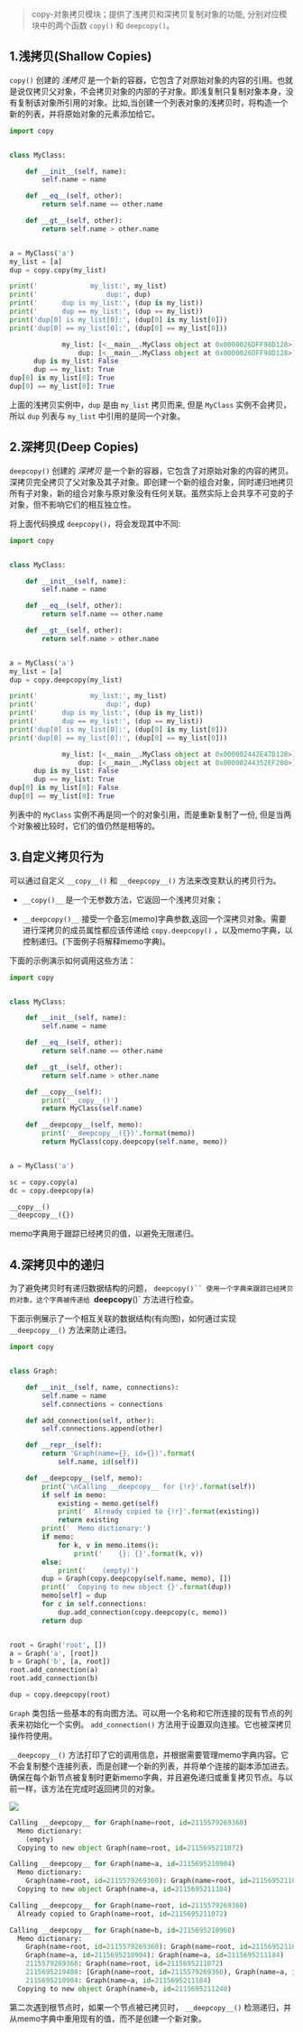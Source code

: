> copy-对象拷贝模块；提供了浅拷贝和深拷贝复制对象的功能, 分别对应模块中的两个函数 `copy()` 和 `deepcopy()`。

## 1.浅拷贝(Shallow Copies)

`copy()` 创建的 _浅拷贝_ 是一个新的容器，它包含了对原始对象的内容的引用。也就是说仅拷贝父对象，不会拷贝对象的内部的子对象。即浅复制只复制对象本身，没有复制该对象所引用的对象。比如,当创建一个列表对象的浅拷贝时，将构造一个新的列表，并将原始对象的元素添加给它。

```python
import copy


class MyClass:

    def __init__(self, name):
        self.name = name

    def __eq__(self, other):
        return self.name == other.name

    def __gt__(self, other):
        return self.name > other.name


a = MyClass('a')
my_list = [a]
dup = copy.copy(my_list)

print('             my_list:', my_list)
print('                 dup:', dup)
print('      dup is my_list:', (dup is my_list))
print('      dup == my_list:', (dup == my_list))
print('dup[0] is my_list[0]:', (dup[0] is my_list[0]))
print('dup[0] == my_list[0]:', (dup[0] == my_list[0]))

```

```python
             my_list: [<__main__.MyClass object at 0x0000026DFF98D128>]
                 dup: [<__main__.MyClass object at 0x0000026DFF98D128>]
      dup is my_list: False
      dup == my_list: True
dup[0] is my_list[0]: True
dup[0] == my_list[0]: True
```
上面的浅拷贝实例中，`dup` 是由 `my_list` 拷贝而来, 但是 `MyClass` 实例不会拷贝，所以 `dup` 列表与 `my_list` 中引用的是同一个对象。

## 2.深拷贝(Deep Copies)

`deepcopy()` 创建的 _深拷贝_ 是一个新的容器，它包含了对原始对象的内容的拷贝。深拷贝完全拷贝了父对象及其子对象。即创建一个新的组合对象，同时递归地拷贝所有子对象，新的组合对象与原对象没有任何关联。虽然实际上会共享不可变的子对象，但不影响它们的相互独立性。

将上面代码换成 `deepcopy()`，将会发现其中不同:

```python
import copy


class MyClass:

    def __init__(self, name):
        self.name = name

    def __eq__(self, other):
        return self.name == other.name

    def __gt__(self, other):
        return self.name > other.name


a = MyClass('a')
my_list = [a]
dup = copy.deepcopy(my_list)

print('             my_list:', my_list)
print('                 dup:', dup)
print('      dup is my_list:', (dup is my_list))
print('      dup == my_list:', (dup == my_list))
print('dup[0] is my_list[0]:', (dup[0] is my_list[0]))
print('dup[0] == my_list[0]:', (dup[0] == my_list[0]))

```

```python
             my_list: [<__main__.MyClass object at 0x000002442E47D128>]
                 dup: [<__main__.MyClass object at 0x00000244352EF208>]
      dup is my_list: False
      dup == my_list: True
dup[0] is my_list[0]: False
dup[0] == my_list[0]: True
```

列表中的 `MyClass` 实例不再是同一个的对象引用，而是重新复制了一份, 但是当两个对象被比较时，它们的值仍然是相等的。

## 3.自定义拷贝行为

可以通过自定义 `__copy__()` 和 `__deepcopy__()` 方法来改变默认的拷贝行为。

* `__copy()__` 是一个无参数方法，它返回一个浅拷贝对象；

* `__deepcopy()__` 接受一个备忘(memo)字典参数,返回一个深拷贝对象。需要进行深拷贝的成员属性都应该传递给 `copy.deepcopy()` ，以及memo字典，以控制递归。(下面例子将解释memo字典)。

下面的示例演示如何调用这些方法：
```python
import copy


class MyClass:

    def __init__(self, name):
        self.name = name

    def __eq__(self, other):
        return self.name == other.name

    def __gt__(self, other):
        return self.name > other.name

    def __copy__(self):
        print('__copy__()')
        return MyClass(self.name)

    def __deepcopy__(self, memo):
        print('__deepcopy__({})'.format(memo))
        return MyClass(copy.deepcopy(self.name, memo))


a = MyClass('a')

sc = copy.copy(a)
dc = copy.deepcopy(a)
```

```python
__copy__()
__deepcopy__({})
```

memo字典用于跟踪已经拷贝的值，以避免无限递归。

## 4.深拷贝中的递归

为了避免拷贝时有递归数据结构的问题， `deepcopy()`` 使用一个字典来跟踪已经拷贝的对象。这个字典被传递给 `__deepcopy__()` 方法进行检查。

下面示例展示了一个相互关联的数据结构(有向图)，如何通过实现 `__deepcopy__()` 方法来防止递归。

```python
import copy


class Graph:

    def __init__(self, name, connections):
        self.name = name
        self.connections = connections

    def add_connection(self, other):
        self.connections.append(other)

    def __repr__(self):
        return 'Graph(name={}, id={})'.format(
            self.name, id(self))

    def __deepcopy__(self, memo):
        print('\nCalling __deepcopy__ for {!r}'.format(self))
        if self in memo:
            existing = memo.get(self)
            print('  Already copied to {!r}'.format(existing))
            return existing
        print('  Memo dictionary:')
        if memo:
            for k, v in memo.items():
                print('    {}: {}'.format(k, v))
        else:
            print('    (empty)')
        dup = Graph(copy.deepcopy(self.name, memo), [])
        print('  Copying to new object {}'.format(dup))
        memo[self] = dup
        for c in self.connections:
            dup.add_connection(copy.deepcopy(c, memo))
        return dup


root = Graph('root', [])
a = Graph('a', [root])
b = Graph('b', [a, root])
root.add_connection(a)
root.add_connection(b)

dup = copy.deepcopy(root)
```


`Graph` 类包括一些基本的有向图方法。可以用一个名称和它所连接的现有节点的列表来初始化一个实例。 `add_connection()` 方法用于设置双向连接。它也被深拷贝操作符使用。

`__deepcopy__()` 方法打印了它的调用信息，并根据需要管理memo字典内容。它不会复制整个连接列表，而是创建一个新的列表，并将单个连接的副本添加进去。确保在每个新节点被复制时更新memo字典，并且避免递归或重复拷贝节点。与以前一样，该方法在完成时返回拷贝的对象。

![](http://qiniu.spiderpy.cn/18-3-27/98760746.jpg)

```python
Calling __deepcopy__ for Graph(name=root, id=2115579269360)
  Memo dictionary:
    (empty)
  Copying to new object Graph(name=root, id=2115695211072)

Calling __deepcopy__ for Graph(name=a, id=2115695210904)
  Memo dictionary:
    Graph(name=root, id=2115579269360): Graph(name=root, id=2115695211072)
  Copying to new object Graph(name=a, id=2115695211184)

Calling __deepcopy__ for Graph(name=root, id=2115579269360)
  Already copied to Graph(name=root, id=2115695211072)

Calling __deepcopy__ for Graph(name=b, id=2115695210960)
  Memo dictionary:
    Graph(name=root, id=2115579269360): Graph(name=root, id=2115695211072)
    Graph(name=a, id=2115695210904): Graph(name=a, id=2115695211184)
    2115579269360: Graph(name=root, id=2115695211072)
    2115695219408: [Graph(name=root, id=2115579269360), Graph(name=a, id=2115695210904)]
    2115695210904: Graph(name=a, id=2115695211184)
  Copying to new object Graph(name=b, id=2115695211240)
```

第二次遇到根节点时，如果一个节点被已拷贝时， `__deepcopy__()` 检测递归，并从memo字典中重用现有的值，而不是创建一个新对象。


